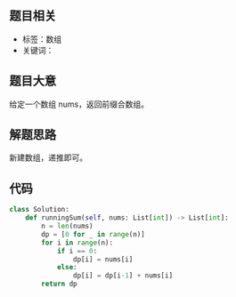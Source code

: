 ## 题目相关

- 标签：数组
- 关键词：

## 题目大意

给定一个数组 nums，返回前缀合数组。

## 解题思路

新建数组，递推即可。

## 代码

```Python
class Solution:
    def runningSum(self, nums: List[int]) -> List[int]:
        n = len(nums)
        dp = [0 for _ in range(n)]
        for i in range(n):
            if i == 0:
                dp[i] = nums[i]
            else:
                dp[i] = dp[i-1] + nums[i]
        return dp
```

